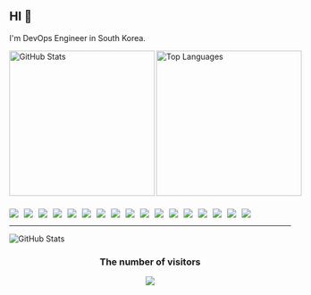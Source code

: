 
<div align="left">
  <h2>HI 👋</h2>
  <p>I'm DevOps Engineer in South Korea.</p>
</div>

<div style="display: flex; justify-content: space-between; align-items: left;">
  <a align="left" href="https://github-readme-stats.vercel.app/api?username=hwan001">
    <img align="left" src="https://github-readme-stats.vercel.app/api?username=hwan001" height="260" alt="GitHub Stats">
  </a>
  <a href="https://github-readme-stats.vercel.app/api/top-langs/?username=hwan001">
    <img src="https://github-readme-stats.vercel.app/api/top-langs/?username=hwan001" height="260" alt="Top Languages">
  </a>
</div>
  
<h3></h3>
<div style="display: flex; flex-wrap: wrap; gap: 10px;">
  <img src="https://img.shields.io/badge/c-%23A8B9CC.svg?style=for-the-badge&logo=c&logoColor=white"/>
  <img src="https://img.shields.io/badge/c++-%2300599C.svg?style=for-the-badge&logo=c%2B%2B&logoColor=white"/>
  <img src="https://img.shields.io/badge/go-%2300ADD8.svg?style=for-the-badge&logo=go&logoColor=white"/>
  <img src="https://img.shields.io/badge/python-%233776AB.svg?style=for-the-badge&logo=python&logoColor=white"/>
  <img src="https://img.shields.io/badge/bash-%234EAA25.svg?style=for-the-badge&logo=gnubash&logoColor=white"/>
  <img src="https://img.shields.io/badge/kubernetes-%23326CE5.svg?style=for-the-badge&logo=kubernetes&logoColor=white"/>
  <img src="https://img.shields.io/badge/docker-%232496ED.svg?style=for-the-badge&logo=docker&logoColor=white"/>
  <img src="https://img.shields.io/badge/helm-%230F1689.svg?style=for-the-badge&logo=helm&logoColor=white"/>
  <img src="https://img.shields.io/badge/terraform-%23844FBA.svg?style=for-the-badge&logo=terraform&logoColor=white"/>
  <img src="https://img.shields.io/badge/ansible-%23EE0000.svg?style=for-the-badge&logo=ansible&logoColor=white"/>
  <img src="https://img.shields.io/badge/AWS-%23232F3E.svg?style=for-the-badge&logo=amazonaws&logoColor=white"/>
  <img src="https://img.shields.io/badge/argo-%23EF7B4D.svg?style=for-the-badge&logo=argo&logoColor=white"/>
  <img src="https://img.shields.io/badge/awx-%23EE0000.svg?style=for-the-badge&logo=ansible&logoColor=white"/>
  <img src="https://img.shields.io/badge/tailscale-%23242424.svg?style=for-the-badge&logo=tailscale&logoColor=white"/>
  <img src="https://img.shields.io/badge/wireguard-%2388171A.svg?style=for-the-badge&logo=wireguard&logoColor=white"/>
  <img src="https://img.shields.io/badge/opentelemetry-%23000000.svg?style=for-the-badge&logo=opentelemetry&logoColor=white"/>
  <img src="https://img.shields.io/badge/proxmox-%23E57000.svg?style=for-the-badge&logo=proxmox&logoColor=white"/>
</div>

<!-- 아이콘 : https://simpleicons.org -->
<!-- 참고 : [https://simpleicons.org/](https://velog.io/@serajang99/GitHub-Overview-%EA%BE%B8%EB%AF%B8%EA%B8%B0) -->
<!-- [![Top Langs](https://github-readme-stats.vercel.app/api/top-langs/?username=hwan001)](https://github.com/anuraghazra/github-readme-stats) --> 
<!-- [![h001's GitHub stats](https://github-readme-stats.vercel.app/api?username=hwan001)](https://github.com/anuraghazra/github-readme-stats) --> 
<!-- [![Solved.ac Profile](https://mazassumnida.wtf/api/v2/generate_badge?boj=hwan001)](https://solved.ac/hwan001/) -->

---

<a align="left" href="https://github-readme-stats.vercel.app/api?username=hwan001">
  <img align="left" src="https://mazassumnida.wtf/api/v2/generate_badge?boj=hwan001"alt="GitHub Stats">
</a>

<br><h3 align="center">The number of visitors</h3>
<p align="center">
  <img align="center" src="https://profile-counter.glitch.me/hwan001/count.svg"/>
</p>

<!--
**hwan001/hwan001** is a ✨ _special_ ✨ repository because its `README.md` (this file) appears on your GitHub profile.

Here are some ideas to get you started:

- 🔭 I’m currently working on ...
- 🌱 I’m currently learning ...
- 👯 I’m looking to collaborate on ...
- 🤔 I’m looking for help with ...
- 💬 Ask me about ...
- 📫 How to reach me: ...
- 😄 Pronouns: ...
- ⚡ Fun fact: ...
-->
